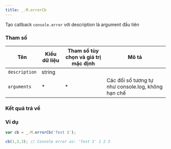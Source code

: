 ```yaml
---
title: _.M.errorCb
---
```


Tạo callback <code>console.error</code> với description là argument đầu tiên

### Tham số
<table class="table table-striped">
    <thead>
    <tr>
        <th>Tên</th>
        <th>Kiểu dữ liệu</th>
        <th>Tham số tùy chọn và giá trị mặc định</th>
        <th>Mô tả</th>
    </tr>
    </thead>
    <tbody>
    <tr>
        <td><code>description</code></td>
        <td>string</td>
        <td></td>
        <td></td>
    </tr>
    <tr>
        <td><code>arguments</code></td>
        <td>*</td>
        <td>*</td>
        <td>Các đối số tương tự như console.log, không hạn chế</td>
    </tr>
    </tbody>
</table>

### Kết quả trả về
<dl class="dl-horizontal">
    <dt></dt>
    <dd></dd>
</dl>

### Ví dụ
```js
var cb = _.M.errorCb('Test 1');

cb(1,2,3); // Console error as: 'Test 1' 1 2 3
```
